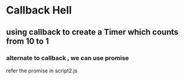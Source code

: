 # Callback Hell
## using callback to create a Timer which counts from 10 to 1

### alternate to callback , we can use promise
refer the promise in script2.js

